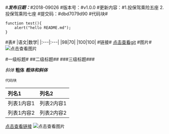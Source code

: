 #***发布日期：***#2018-09026
#版本号：#v1.0.0
#更新内容：#1.投保驾乘险五座 2.投保驾乘险七座
#提交码：#dbd7079d90
#代码块#
```
function test(){
	alert("hello README.md");
}
```
#表#
|语文|数学|
|:---|:---|
|98|70|
|100|100|
#链接#
[点击查看git](http://192.168.2.200:3000/chinalife/chinaLifeH5.git)
#图片#
![点击查看图片](http://img.zcool.cn/community/0117e2571b8b246ac72538120dd8a4.jpg@1280w_1l_2o_100sh.jpg)

#一级标题#
##二级标题##
###三级标题###

*斜体*
**粗体**
***粗体和斜体***

```
代码块
```

|列名1|列名2|
|:--|:--|
|列表1内容1|列表2内容1|
|列表1内容2|列表2内容2|

[点击查看链接](http://192.168.2.200:3000/chinalife/chinaLifeH5.git)
![点击查看图片](http://img.zcool.cn/community/0117e2571b8b246ac72538120dd8a4.jpg@1280w_1l_2o_100sh.jpg)


